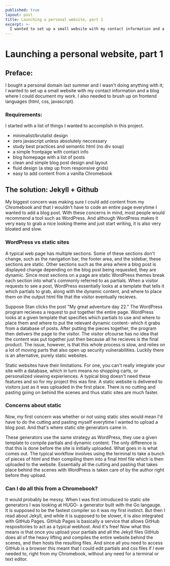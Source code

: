 ```yaml
---
published: true
layout: post
title: Launching a personal website, part 1
excerpt: >-
  I wanted to set up a small website with my contact information and a blog where I could document my work. I also needed to brush up on frontend languages (html, css, javascript).
---
```

# Launching a personal website, part 1

## Preface: 
I bought a personal domain last summer and I wasn't doing anything with it; I wanted to set up a small website with my contact information and a blog where I could document my work. I also needed to brush up on frontend languages (html, css, javascript).

### Requirements:
I started with a list of things I wanted to accomplish in this project.
- minimalist/brutalist design
- zero javascript unless absolutely neccessary
- study best practices and semantic html (no div soup)
- a simple frontpage with contact info
- blog homepage with a list of posts
- clean and simple blog post design and layout
- fluid design (a step up from responsive grids)
- easy to add content from a vanilla Chromebook

## The solution: Jekyll + Github
My biggest concern was making sure I could add content from my Chromebook and that I wouldn't have to code an entire page everytime I wanted to add a blog post. With these concerns in mind, most people would recommend a tool such as WordPress. And although WordPress makes it very easy to grab a nice looking theme and just start writing, it is also very bloated and slow.

### WordPress vs static sites
A typical web page has multiple sections. Some of these sections don't change, such as the navigation bar, the footer area, and the sidebar, these sections are static. Other sections such as the area where a blog post is displayed change depending on the blog post being requested, they are dynamic. Since most sections on a page are static WordPress themes break each section into what's commonly referred to as partials. When a visitor requests to see a post, WordPress essentially looks at a template that tells it which partials to grab, along with the dynamic content, and where to place them on the output html file that the visitor eventually recieves.

Suppose Stan clicks the post "My great adventure day 22." The WordPress program recieves a request to put together the entire page. WordPress looks at a given template that specifies which partials to use and where to place them and where to put the relevant dynamic content- which it grabs from a database of posts. After putting the pieces together, the program then delivers the page to the visitor. The visitor ofcourse  has no idea that the content was put together just then because all he recieves is the final product. The issue, however, is that this whole process is slow, and relies on a lot of moving parts that also open up security vulnerabilities. Luckily there is an alternative, purely static websites. 

Static websites have their limitations. For one, you can't really integrate your site with a database, which in turn means no shopping carts, or personalized viewing expieriences. A typical blog doesn't need these features and so for my project this was fine. A static website is delivered to visitors just as it was uploaded in the first place. There is no cutting and pasting going on behind the scenes and thus static sites are much faster.

### Concerns about static

Now, my first concern was whether or not using static sites would mean I'd have to do the cutting and pasting myself everytime I wanted to upload a blog post. And that's where static site generators came in.

These generators use the same strategy as WordPress, they use a given template to compile partials and dynamic content. The only difference is that this is done before the site is initially uploaded. What goes in is what comes out. The typical workflow involves using the terminal to take a bunch of pieces of html and then compiling them into a final html file which is then uploaded to the website. Essentially all the cutting and pasting that takes place behind the scenes with WordPress is taken care of by the author right before they upload.

### Can I do all this from a Chromebook?

It would probably be messy. When I was first introduced to static site generators I was looking at HUGO- a generator built with the Go langauge. It is supposed to be the fastest compiler so it was my first instinct. But then I read about Jekyll, and while it is supposed to be slower, it is also integrated with GitHub Pages. GitHub Pages is basically a service that allows GitHub respositories to act as a typical webhost. And it's free! Now what this means is that once you upload your partials and all the Jekyll files GitHub does all of the heavy lifting and compiles the entire website behind the scenes, and then hosts the resulting files. And since all you need to access GitHub is a browser this meant that I could edit partials and css files if I ever needed to, right from my Chromebook, without any need for a terminal or text editor. 
